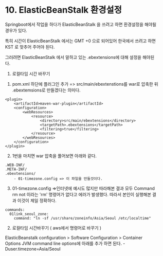 # 10. ElasticBeanStalk 환경설정

Springboot에서 작업을 하다가 ElasticBeanStalk 을 쓰려고 하면 환경설정을 해야될 경우가 있다.

특히 시간이 ElasticBeanStalk 에서는 GMT +0 으로 되어있어 한국에서 쓰려고 하면 KST 로 맞추어 주어야 된다.

그러려면 ElasticBeanStalk 에서 말하고 있는 .ebextensions에 대해 설정을 해야된다.

1. 로컬타임 시간 바꾸기

1) pom.xml 하단에 플러그인 추가
=> src/main/ebextenstions를 war로 압축한 뒤 .ebextemsions로 만들겠다는 의미다.
~~~
<plugin>
    <artifactId>maven-war-plugin</artifactId>
    <configuration>
        <webResources>
            <resource>
                <directory>src/main/ebextensions</directory>
                <targetPath>.ebextensions</targetPath>
                <filtering>true</filtering>
            </resource>
        </webResources>
    </configuration>
</plugin>
~~~

2) 1번을 마치면 war 압축을 풀어보면 아래와 같다.
~~~
.WEB-INF/
.META-INF/
.ebextensions/
    - 01-timezone.config => 이 파일을 만들것이다.
~~~

3) 01-timezone.config
=>인터넷에 예시도 많지만 따라해본 결과 모두 Command rm not 이라는 'rm' 명령어가 없다고 에러가 발생했다.
따라서 본인이 실행해본 결과 이것이 제일 정확하다.
~~~
commands:
  01link_seoul_zone:
    command: "ln -sf /usr/share/zoneinfo/Asia/Seoul /etc/localtime"
~~~

2. 로컬타임 시간바꾸기 ( aws에서 명령어로 바꾸기 )

ElasticBeanstalk configuration > Software Configuration  > Container Options 
JVM command line options에 아래를 추가 하면 된다.
-Duser.timezone=Asia/Seoul


